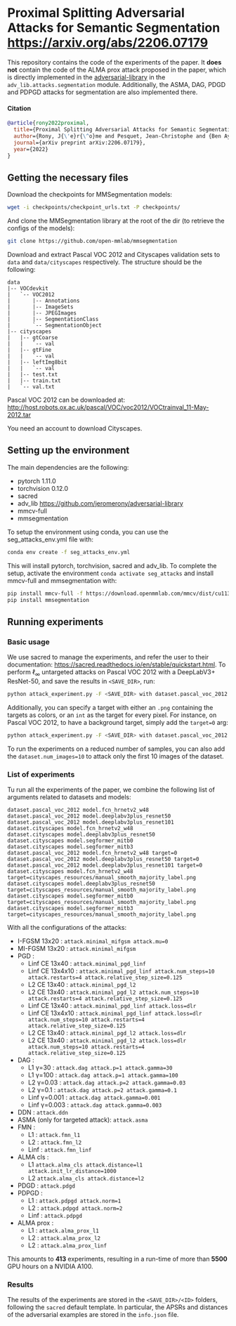 # Proximal Splitting Adversarial Attacks for Semantic Segmentation https://arxiv.org/abs/2206.07179

This repository contains the code of the experiments of the paper. It **does not** contain the code of the ALMA $\mathrm{prox}$ attack proposed in the paper, which is directly implemented in the [adversarial-library](https://github.com/jeromerony/adversarial-library) in the `adv_lib.attacks.segmentation` module. Additionally, the ASMA, DAG, PDGD and PDPGD attacks for segmentation are also implemented there.

#### Citation
```bibtex
@article{rony2022proximal,
  title={Proximal Splitting Adversarial Attacks for Semantic Segmentation},
  author={Rony, J{\'e}r{\^o}me and Pesquet, Jean-Christophe and {Ben Ayed}, Ismail},
  journal={arXiv preprint arXiv:2206.07179},
  year={2022}
}
```

## Getting the necessary files

Download the checkpoints for MMSegmentation models:
```bash
wget -i checkpoints/checkpoint_urls.txt -P checkpoints/
```
And clone the MMSegmentation library at the root of the dir (to retrieve the configs of the models):
```bash
git clone https://github.com/open-mmlab/mmsegmentation
```

Download and extract Pascal VOC 2012 and Cityscapes validation sets to `data` and `data/cityscapes` respectively.
The structure should be the following:
```
data
|-- VOCdevkit
|   `-- VOC2012
|       |-- Annotations
|       |-- ImageSets
|       |-- JPEGImages
|       |-- SegmentationClass
|       `-- SegmentationObject
|-- cityscapes
|   |-- gtCoarse
|   |   `-- val
|   |-- gtFine
|   |   `-- val
|   |-- leftImg8bit
|   |   `-- val
|   |-- test.txt
|   |-- train.txt
|   `-- val.txt
```

Pascal VOC 2012 can be downloaded at: http://host.robots.ox.ac.uk/pascal/VOC/voc2012/VOCtrainval_11-May-2012.tar

You need an account to download Cityscapes.

## Setting up the environment

The main dependencies are the following:
 - pytorch 1.11.0
 - torchvision 0.12.0
 - sacred
 - adv_lib https://github.com/jeromerony/adversarial-library
 - mmcv-full
 - mmsegmentation

To setup the environment using conda, you can use the seg_attacks_env.yml file with:
```bash
conda env create -f seg_attacks_env.yml
```
This will install pytorch, torchvision, sacred and adv_lib. To complete the setup, activate the environment `conda activate seg_attacks` and install mmcv-full and mmsegmentation with:
```bash
pip install mmcv-full -f https://download.openmmlab.com/mmcv/dist/cu113/torch1.11/index.html
pip install mmsegmentation
```

## Running experiments

### Basic usage

We use sacred to manage the experiments, and refer the user to their documentation: https://sacred.readthedocs.io/en/stable/quickstart.html.
To perform $\ell_\infty$ untargeted attacks on Pascal VOC 2012 with a DeepLabV3+ ResNet-50, and save the results in `<SAVE_DIR>`, run:
```bash
python attack_experiment.py -F <SAVE_DIR> with dataset.pascal_voc_2012 model.deeplabv3plus_resnet50 cudnn_flag=benchmark attack.alma_linf
```

Additionally, you can specify a target with either an `.png` containing the targets as colors, or an `int` as the target for every pixel. For instance, on Pascal VOC 2012, to have a background target, simply add the `target=0` arg:
```bash
python attack_experiment.py -F <SAVE_DIR> with dataset.pascal_voc_2012 model.deeplabv3plus_resnet50 cudnn_flag=benchmark attack.alma_linf target=0
```

To run the experiments on a reduced number of samples, you can also add the `dataset.num_images=10` to attack only the first 10 images of the dataset.

### List of experiments

Tu run all the experiments of the paper, we combine the following list of arguments related to datasets and models:
```text
dataset.pascal_voc_2012 model.fcn_hrnetv2_w48
dataset.pascal_voc_2012 model.deeplabv3plus_resnet50
dataset.pascal_voc_2012 model.deeplabv3plus_resnet101
dataset.cityscapes model.fcn_hrnetv2_w48
dataset.cityscapes model.deeplabv3plus_resnet50
dataset.cityscapes model.segformer_mitb0
dataset.cityscapes model.segformer_mitb3
dataset.pascal_voc_2012 model.fcn_hrnetv2_w48 target=0
dataset.pascal_voc_2012 model.deeplabv3plus_resnet50 target=0
dataset.pascal_voc_2012 model.deeplabv3plus_resnet101 target=0
dataset.cityscapes model.fcn_hrnetv2_w48 target=cityscapes_resources/manual_smooth_majority_label.png
dataset.cityscapes model.deeplabv3plus_resnet50 target=cityscapes_resources/manual_smooth_majority_label.png
dataset.cityscapes model.segformer_mitb0 target=cityscapes_resources/manual_smooth_majority_label.png
dataset.cityscapes model.segformer_mitb3 target=cityscapes_resources/manual_smooth_majority_label.png
```

With all the configurations of the attacks:
 - I-FGSM 13x20 : `attack.minimal_mifgsm attack.mu=0`
 - MI-FGSM 13x20 : `attack.minimal_mifgsm`
 - PGD :
   - Linf CE 13x40 : `attack.minimal_pgd_linf`
   - Linf CE 13x4x10 : `attack.minimal_pgd_linf attack.num_steps=10 attack.restarts=4 attack.relative_step_size=0.125`
   - L2 CE 13x40 : `attack.minimal_pgd_l2`
   - L2 CE 13x40 : `attack.minimal_pgd_l2 attack.num_steps=10 attack.restarts=4 attack.relative_step_size=0.125`
   - Linf CE 13x40 : `attack.minimal_pgd_linf attack.loss=dlr`
   - Linf CE 13x4x10 : `attack.minimal_pgd_linf attack.loss=dlr attack.num_steps=10 attack.restarts=4 attack.relative_step_size=0.125`
   - L2 CE 13x40 : `attack.minimal_pgd_l2 attack.loss=dlr`
   - L2 CE 13x40 : `attack.minimal_pgd_l2 attack.loss=dlr attack.num_steps=10 attack.restarts=4 attack.relative_step_size=0.125`
 - DAG :
   - L1 γ=30 : `attack.dag attack.p=1 attack.gamma=30`
   - L1 γ=100 : `attack.dag attack.p=1 attack.gamma=100`
   - L2 γ=0.03 : `attack.dag attack.p=2 attack.gamma=0.03`
   - L2 γ=0.1 : `attack.dag attack.p=2 attack.gamma=0.1`
   - Linf γ=0.001 : `attack.dag attack.gamma=0.001`
   - Linf γ=0.003 : `attack.dag attack.gamma=0.003`
 - DDN : `attack.ddn`
 - ASMA (only for targeted attack): `attack.asma`
 - FMN :
   - L1 : `attack.fmn_l1`
   - L2 : `attack.fmn_l2`
   - Linf : `attack.fmn_linf`
 - ALMA cls :
   - L1 `attack.alma_cls attack.distance=l1 attack.init_lr_distance=1000`
   - L2 `attack.alma_cls attack.distance=l2`
 - PDGD : `attack.pdgd`
 - PDPGD : 
   - L1 : `attack.pdpgd attack.norm=1`
   - L2 : `attack.pdpgd attack.norm=2`
   - Linf : `attack.pdpgd`
 - ALMA prox :
   - L1 : `attack.alma_prox_l1`
   - L2 : `attack.alma_prox_l2`
   - L2 : `attack.alma_prox_linf`

This amounts to **413** experiments, resulting in a run-time of more than **5500** GPU hours on a NVIDIA A100.

### Results

The results of the experiments are stored in the `<SAVE_DIR>/<ID>` folders, following the `sacred` default template. In particular, the APSRs and distances of the adversarial examples are stored in the `info.json` file.
